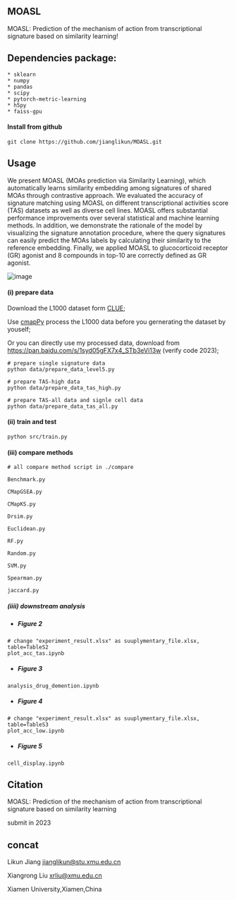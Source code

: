 ## MOASL
MOASL: Prediction of the mechanism of action from transcriptional signature based on similarity learning!


##  Dependencies package:
```
* sklearn
* numpy
* pandas 
* scipy
* pytorch-metric-learning
* h5py
* faiss-gpu
```

#### Install from github   

    git clone https://github.com/jianglikun/MOASL.git

## Usage 
We present MOASL (MOAs prediction via Similarity Learning), which automatically learns similarity embedding among signatures of shared MOAs through contrastive approach. We evaluated the accuracy of signature matching using MOASL on different transcriptional activities score (TAS) datasets as well as diverse cell lines. MOASL offers substantial performance improvements over several statistical and machine learning methods. In addition, we demonstrate the rationale of the model by visualizing the signature annotation procedure, where the query signatures can easily predict the MOAs labels by calculating their similarity to the reference embedding. Finally, we applied MOASL to glucocorticoid receptor (GR) agonist and 8 compounds in top-10 are correctly defined as GR agonist.

![image](https://github.com/jianglikun/MOASL/blob/main/model.jpg)

#### **(i)** prepare data
Download the L1000 dataset form [CLUE](https://clue.io/data/CMap2020#LINCS2020);

Use [cmapPy](https://github.com/cmap/cmapPy) process the L1000 data before you gernerating the dataset by youself;

Or you can directly use my processed data, download from https://pan.baidu.com/s/1syd05gFX7x4_STb3eVi13w (verify code 2023);

```
# prepare single signature data
python data/prepare_data_level5.py

# prepare TAS-high data
python data/prepare_data_tas_high.py

# prepare TAS-all data and signle cell data
python data/prepare_data_tas_all.py
```

#### **(ii)** train and test
```
python src/train.py
```

#### **(iii)** compare methods 
```
# all compare method script in ./compare

Benchmark.py

CMapGSEA.py

CMapKS.py

Drsim.py

Euclidean.py

RF.py

Random.py

SVM.py

Spearman.py

jaccard.py
```
##### **(iiii)** downstream analysis
* ##### Figure 2
```
# change "experiment_result.xlsx" as suuplymentary_file.xlsx, table=TableS2
plot_acc_tas.ipynb

```
* ##### Figure 3
```
analysis_drug_demention.ipynb
```
* ##### Figure 4
```
# change "experiment_result.xlsx" as suuplymentary_file.xlsx, table=TableS3
plot_acc_low.ipynb
```
* ##### Figure 5
```
cell_display.ipynb
```

## Citation
MOASL: Prediction of the mechanism of action from transcriptional signature based on similarity learning

submit in 2023


## concat
Likun Jiang jianglikun@stu.xmu.edu.cn

Xiangrong Liu xrliu@xmu.edu.cn

Xiamen University,Xiamen,China

